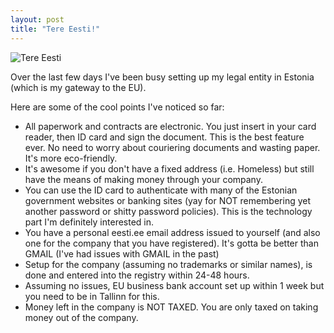 ```yaml
---
layout: post
title: "Tere Eesti!"
---
```


![Tere Eesti](https://images.itinerantfoodie.com/uploads/tere-eesti/tallinn-old-town-1.jpg)

Over the last few days I've been busy setting up my legal entity in Estonia (which is my gateway to the EU).

Here are some of the cool points I've noticed so far:

* All paperwork and contracts are electronic. You just insert in your card reader, then ID card and sign the document. This is the best feature ever. No need to worry about couriering documents and wasting paper. It's more eco-friendly.
* It's awesome if you don't have a fixed address (i.e. Homeless) but still have the means of making money through your company.
* You can use the ID card to authenticate with many of the Estonian government websites or banking sites (yay for NOT remembering yet another password or shitty password policies). This is the technology part I'm definitely interested in.
* You have a personal eesti.ee email address issued to yourself (and also one for the company that you have registered). It's gotta be better than GMAIL (I've had issues with GMAIL in the past)
* Setup for the company (assuming no trademarks or similar names), is done and entered into the registry within 24-48 hours.
* Assuming no issues, EU business bank account set up within 1 week but you need to be in Tallinn for this.
* Money left in the company is NOT TAXED. You are only taxed on taking money out of the company.
